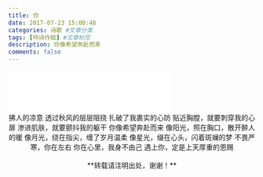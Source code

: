 ```yaml
---
title: 你
date: 2017-07-23 15:00:48
categories: 诗歌 #文章分类
tags: [吟诗作赋] #文章标签
description: 你像希望奔赴而来
comments: false
---
```

<iframe frameborder="no" border="0" marginwidth="0" marginheight="0" width=330 height=86 src="//music.163.com/outchain/player?type=2&id=41665696&auto=1&height=66"></iframe>
<!--more-->
<center>
拂人的凉意
透过秋风的层层阻挠
扎破了我裹实的心防
贴近胸膛，就要刺穿我的心扉
渗进肌肤，就要颤抖我的躯干
你像希望奔赴而来
像阳光，照在胸口，散开醉人的暖
像月光，绕在指尖，缠了岁月温柔
像星光，缀在心头，闪着斑斓的梦
不畏严寒，你在左右
你在心里，我身不由己
遇上你，定是上天厚重的恩赐
</center>

<br/>
<center>**转载请注明出处，谢谢！**</center>